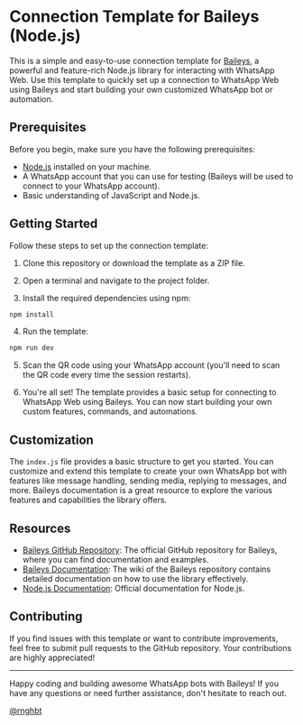 # Connection Template for Baileys (Node.js)

This is a simple and easy-to-use connection template for [Baileys](https://github.com/adiwajshing/Baileys), a powerful and feature-rich Node.js library for interacting with WhatsApp Web. Use this template to quickly set up a connection to WhatsApp Web using Baileys and start building your own customized WhatsApp bot or automation.

## Prerequisites

Before you begin, make sure you have the following prerequisites:

- [Node.js](https://nodejs.org/) installed on your machine.
- A WhatsApp account that you can use for testing (Baileys will be used to connect to your WhatsApp account).
- Basic understanding of JavaScript and Node.js.

## Getting Started

Follow these steps to set up the connection template:

1. Clone this repository or download the template as a ZIP file.

2. Open a terminal and navigate to the project folder.

3. Install the required dependencies using npm:

```bash
npm install
```

4. Run the template:

```bash
npm run dev
```

5. Scan the QR code using your WhatsApp account (you'll need to scan the QR code every time the session restarts).

6. You're all set! The template provides a basic setup for connecting to WhatsApp Web using Baileys. You can now start building your own custom features, commands, and automations.

## Customization

The `index.js` file provides a basic structure to get you started. You can customize and extend this template to create your own WhatsApp bot with features like message handling, sending media, replying to messages, and more. Baileys documentation is a great resource to explore the various features and capabilities the library offers.

## Resources

- [Baileys GitHub Repository](https://github.com/WhiskeySockets/Baileys): The official GitHub repository for Baileys, where you can find documentation and examples.
- [Baileys Documentation](https://whiskeysockets.github.io/): The wiki of the Baileys repository contains detailed documentation on how to use the library effectively.
- [Node.js Documentation](https://nodejs.org/en/docs/): Official documentation for Node.js.

## Contributing

If you find issues with this template or want to contribute improvements, feel free to submit pull requests to the GitHub repository. Your contributions are highly appreciated!

---

Happy coding and building awesome WhatsApp bots with Baileys! If you have any questions or need further assistance, don't hesitate to reach out.

[@rnghbt](https://www.github.com/rnghbt)
